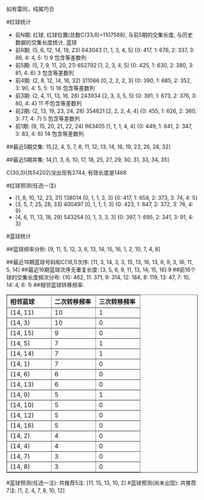 <!-- 
.. title: 双色球2013088期(2013-07-30)数据分析报告
.. slug: slott-2013088-2013-07-30-report
.. date: 2013-07-31 08:00:00 UTC+08:00
.. tags: Lottery
.. link: 
.. description: 
.. type: text
-->

如有雷同，纯属巧合

<!-- TEASER_END-->

#红球统计

- 前N期: 红球, 红球位置(总数C(33,6)=1107568), 与前5期的交集长度, 与历史数据的交集长度统计, 蓝球
- 前6期: (5, 6, 12, 14, 19, 23) 643043 [1, 1, 3, 4, 5] {0: 417, 1: 676, 2: 337, 3: 86, 4: 4, 5: 1} 9 包含等差数列
- 前5期: (5, 7, 9, 11, 20, 21) 652792 [1, 2, 3, 4, 5] {0: 425, 1: 630, 2: 380, 3: 81, 4: 6} 3 包含等差数列
- 前4期: (2, 8, 12, 14, 16, 32) 311066 [0, 2, 2, 2, 3] {0: 390, 1: 685, 2: 352, 3: 90, 4: 5, 5: 1} 16 包含等差数列
- 前3期: (2, 4, 11, 13, 16, 26) 243934 [2, 3, 3, 5, 5] {0: 391, 1: 673, 2: 376, 3: 80, 4: 4} 11 不包含等差数列
- 前2期: (2, 13, 19, 23, 24, 28) 354621 [2, 2, 2, 4, 4] {0: 455, 1: 626, 2: 360, 3: 77, 4: 7} 5 包含等差数列
- 前1期: (9, 15, 20, 21, 22, 24) 963405 [1, 1, 1, 4, 4] {0: 449, 1: 641, 2: 347, 3: 83, 4: 6} 14 包含等差数列

##最近5期交集:
15,[2, 4, 5, 7, 8, 11, 12, 13, 14, 16, 19, 23, 26, 28, 32]

##最近5期并集:
14,[1, 3, 6, 10, 17, 18, 25, 27, 29, 30, 31, 33, 34, 35]

C(30,3)(共54202)没出现有2744, 
有效长度是1468

#红球预测(任选一注)

- [1, 8, 10, 12, 23, 31] 138014 [0, 1, 1, 3, 3] {0: 417, 1: 658, 2: 373, 3: 74, 4: 5}
- [3, 5, 7, 25, 28, 33] 400497 [0, 1, 1, 1, 3] {0: 423, 1: 647, 2: 372, 3: 76, 4: 9}
- [4, 6, 11, 13, 18, 29] 543254 [0, 1, 3, 3, 3] {0: 397, 1: 695, 2: 341, 3: 91, 4: 3}

#蓝球统计

##蓝球频率分析:
[9, 11, 5, 12, 3, 6, 13, 14, 15, 16, 1, 2, 10, 7, 4, 8]

##最近16期蓝球号码和C(16,1)次序:
[11, 3, 14, 3, 3, 15, 13, 16, 13, 6, 9, 3, 16, 11, 5, 14]
##最近16期蓝球次序无重复长度:
[3, 5, 6, 9, 11, 13, 14, 15, 16] 9
##前16个球的交集长度频次分布:
{10: 462, 11: 371, 9: 314, 12: 184, 8: 119, 13: 47, 7: 10, 14: 4, 6: 1}
##相邻蓝球转移频率:
<table border="1" class="table table-striped dataframe">
  <thead>
    <tr style="text-align: left;">
      <th style="min-width: 100px;">相邻蓝球</th>
      <th style="min-width: 100px;">二次转移频率</th>
      <th style="min-width: 100px;">三次转移频率</th>
    </tr>
  </thead>
  <tbody>
    <tr>
      <td> (14, 11)</td>
      <td> 10</td>
      <td> 1</td>
    </tr>
    <tr>
      <td>  (14, 3)</td>
      <td> 10</td>
      <td> 0</td>
    </tr>
    <tr>
      <td> (14, 15)</td>
      <td>  9</td>
      <td> 0</td>
    </tr>
    <tr>
      <td>  (14, 5)</td>
      <td>  7</td>
      <td> 1</td>
    </tr>
    <tr>
      <td> (14, 14)</td>
      <td>  7</td>
      <td> 1</td>
    </tr>
    <tr>
      <td>  (14, 1)</td>
      <td>  7</td>
      <td> 0</td>
    </tr>
    <tr>
      <td>  (14, 6)</td>
      <td>  6</td>
      <td> 0</td>
    </tr>
    <tr>
      <td> (14, 13)</td>
      <td>  6</td>
      <td> 0</td>
    </tr>
    <tr>
      <td>  (14, 9)</td>
      <td>  5</td>
      <td> 1</td>
    </tr>
    <tr>
      <td> (14, 10)</td>
      <td>  5</td>
      <td> 0</td>
    </tr>
    <tr>
      <td> (14, 12)</td>
      <td>  5</td>
      <td> 0</td>
    </tr>
    <tr>
      <td> (14, 16)</td>
      <td>  5</td>
      <td> 0</td>
    </tr>
    <tr>
      <td>  (14, 2)</td>
      <td>  4</td>
      <td> 0</td>
    </tr>
    <tr>
      <td>  (14, 4)</td>
      <td>  4</td>
      <td> 0</td>
    </tr>
    <tr>
      <td>  (14, 7)</td>
      <td>  3</td>
      <td> 0</td>
    </tr>
    <tr>
      <td>  (14, 8)</td>
      <td>  3</td>
      <td> 0</td>
    </tr>
  </tbody>
</table>
#蓝球预测(任选一注):
共推荐5注: [11, 15, 13, 10, 2]
#蓝球预测(尚未出现):
共推荐7注: [1, 2, 4, 7, 8, 10, 12]

